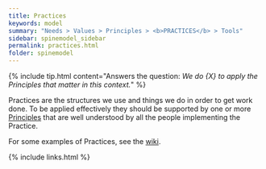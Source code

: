 ```yaml
---
title: Practices
keywords: model
summary: "Needs > Values > Principles > <b>PRACTICES</b> > Tools"
sidebar: spinemodel_sidebar
permalink: practices.html
folder: spinemodel
---
```


{% include tip.html content="Answers the question: *We do {X} to apply the Principles that matter in this context.*" %}
 
Practices are the structures we use and things we do in order to get work done. To be applied effectively they should be supported by one or more [Principles](/principles.html) that are well understood by all the people implementing the Practice.

For some examples of Practices, see the [wiki](http://spine.wiki/practices.html).

{% include links.html %}
